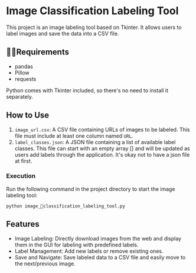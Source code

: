 # Image Classification Labeling Tool
This project is an image labeling tool based on Tkinter. It allows users to label images and save the data into a CSV file.

## Requirements
* pandas
* Pillow
* requests

Python comes with Tkinter included, so there's no need to install it separately.

## How to Use
1. `image_url.csv`: A CSV file containing URLs of images to be labeled. This file must include at least one column named `URL`.
2. `label_classes.json`: A JSON file containing a list of available label classes. This file can start with an empty array [] and will be updated as users add labels through the application. It's okay not to have a json file at first.

### Execution
Run the following command in the project directory to start the image labeling tool:
```
python image_classification_labeling_tool.py
```

## Features
* Image Labeling: Directly download images from the web and display them in the GUI for labeling with predefined labels.
* Label Management: Add new labels or remove existing ones.
* Save and Navigate: Save labeled data to a CSV file and easily move to the next/previous image.
